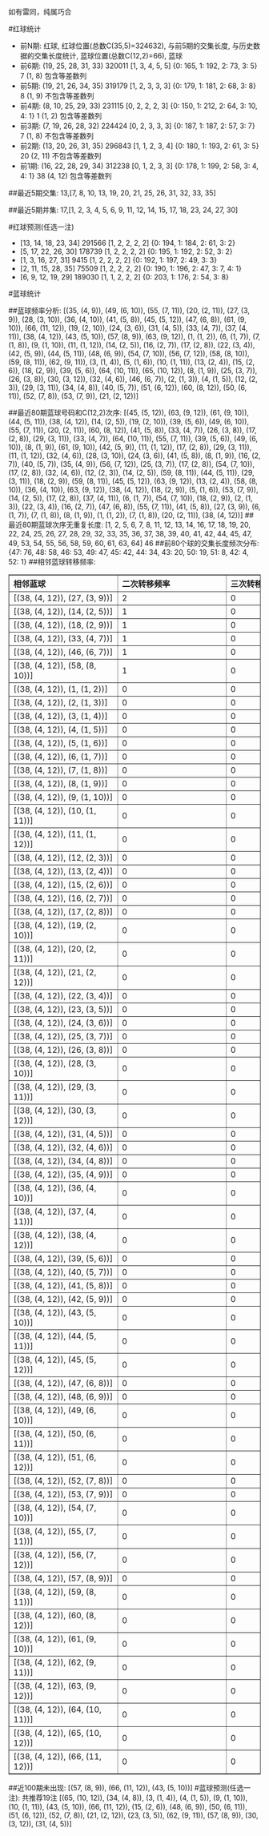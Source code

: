 <!-- 
.. title: 大乐透10041期(2010-04-12)数据分析报告
.. slug: dlott-10041-2010-04-12-report
.. date: 2010-04-13 08:00:00 UTC+08:00
.. tags: Lottery
.. link: 
.. description: 
.. type: text
-->

如有雷同，纯属巧合

<!-- TEASER_END-->

#红球统计

- 前N期: 红球, 红球位置(总数C(35,5)=324632), 与前5期的交集长度, 与历史数据的交集长度统计, 蓝球位置(总数C(12,2)=66), 蓝球
- 前6期: (19, 25, 28, 31, 33) 320011 [1, 3, 4, 5, 5] {0: 165, 1: 192, 2: 73, 3: 5} 7 (1, 8) 包含等差数列
- 前5期: (19, 21, 26, 34, 35) 319179 [1, 2, 3, 3, 3] {0: 179, 1: 181, 2: 68, 3: 8} 8 (1, 9) 不包含等差数列
- 前4期: (8, 10, 25, 29, 33) 231115 [0, 2, 2, 2, 3] {0: 150, 1: 212, 2: 64, 3: 10, 4: 1} 1 (1, 2) 包含等差数列
- 前3期: (7, 19, 26, 28, 32) 224424 [0, 2, 3, 3, 3] {0: 187, 1: 187, 2: 57, 3: 7} 7 (1, 8) 不包含等差数列
- 前2期: (13, 20, 26, 31, 35) 296843 [1, 1, 2, 3, 4] {0: 180, 1: 193, 2: 61, 3: 5} 20 (2, 11) 不包含等差数列
- 前1期: (16, 22, 28, 29, 34) 312238 [0, 1, 2, 3, 3] {0: 178, 1: 199, 2: 58, 3: 4, 4: 1} 38 (4, 12) 包含等差数列

##最近5期交集:
13,[7, 8, 10, 13, 19, 20, 21, 25, 26, 31, 32, 33, 35]

##最近5期并集:
17,[1, 2, 3, 4, 5, 6, 9, 11, 12, 14, 15, 17, 18, 23, 24, 27, 30]

#红球预测(任选一注)

- [13, 14, 18, 23, 34] 291566 [1, 2, 2, 2, 2] {0: 194, 1: 184, 2: 61, 3: 2}
- [5, 17, 22, 26, 30] 178739 [1, 2, 2, 2, 2] {0: 195, 1: 192, 2: 52, 3: 2}
- [1, 3, 16, 27, 31] 9415 [1, 2, 2, 2, 2] {0: 192, 1: 197, 2: 49, 3: 3}
- [2, 11, 15, 28, 35] 75509 [1, 2, 2, 2, 2] {0: 190, 1: 196, 2: 47, 3: 7, 4: 1}
- [6, 9, 12, 19, 29] 189030 [1, 1, 2, 2, 2] {0: 203, 1: 176, 2: 54, 3: 8}

#蓝球统计

##蓝球频率分析:
[(35, (4, 9)), (49, (6, 10)), (55, (7, 11)), (20, (2, 11)), (27, (3, 9)), (28, (3, 10)), (36, (4, 10)), (41, (5, 8)), (45, (5, 12)), (47, (6, 8)), (61, (9, 10)), (66, (11, 12)), (19, (2, 10)), (24, (3, 6)), (31, (4, 5)), (33, (4, 7)), (37, (4, 11)), (38, (4, 12)), (43, (5, 10)), (57, (8, 9)), (63, (9, 12)), (1, (1, 2)), (6, (1, 7)), (7, (1, 8)), (9, (1, 10)), (11, (1, 12)), (14, (2, 5)), (16, (2, 7)), (17, (2, 8)), (22, (3, 4)), (42, (5, 9)), (44, (5, 11)), (48, (6, 9)), (54, (7, 10)), (56, (7, 12)), (58, (8, 10)), (59, (8, 11)), (62, (9, 11)), (3, (1, 4)), (5, (1, 6)), (10, (1, 11)), (13, (2, 4)), (15, (2, 6)), (18, (2, 9)), (39, (5, 6)), (64, (10, 11)), (65, (10, 12)), (8, (1, 9)), (25, (3, 7)), (26, (3, 8)), (30, (3, 12)), (32, (4, 6)), (46, (6, 7)), (2, (1, 3)), (4, (1, 5)), (12, (2, 3)), (29, (3, 11)), (34, (4, 8)), (40, (5, 7)), (51, (6, 12)), (60, (8, 12)), (50, (6, 11)), (52, (7, 8)), (53, (7, 9)), (21, (2, 12))]

##最近80期蓝球号码和C(12,2)次序:
[(45, (5, 12)), (63, (9, 12)), (61, (9, 10)), (44, (5, 11)), (38, (4, 12)), (14, (2, 5)), (19, (2, 10)), (39, (5, 6)), (49, (6, 10)), (55, (7, 11)), (20, (2, 11)), (60, (8, 12)), (41, (5, 8)), (33, (4, 7)), (26, (3, 8)), (17, (2, 8)), (29, (3, 11)), (33, (4, 7)), (64, (10, 11)), (55, (7, 11)), (39, (5, 6)), (49, (6, 10)), (8, (1, 9)), (61, (9, 10)), (42, (5, 9)), (11, (1, 12)), (17, (2, 8)), (29, (3, 11)), (11, (1, 12)), (32, (4, 6)), (28, (3, 10)), (24, (3, 6)), (41, (5, 8)), (8, (1, 9)), (16, (2, 7)), (40, (5, 7)), (35, (4, 9)), (56, (7, 12)), (25, (3, 7)), (17, (2, 8)), (54, (7, 10)), (17, (2, 8)), (32, (4, 6)), (12, (2, 3)), (14, (2, 5)), (59, (8, 11)), (44, (5, 11)), (29, (3, 11)), (18, (2, 9)), (59, (8, 11)), (45, (5, 12)), (63, (9, 12)), (13, (2, 4)), (58, (8, 10)), (36, (4, 10)), (63, (9, 12)), (38, (4, 12)), (18, (2, 9)), (5, (1, 6)), (53, (7, 9)), (14, (2, 5)), (17, (2, 8)), (37, (4, 11)), (6, (1, 7)), (54, (7, 10)), (18, (2, 9)), (2, (1, 3)), (22, (3, 4)), (16, (2, 7)), (47, (6, 8)), (55, (7, 11)), (41, (5, 8)), (27, (3, 9)), (6, (1, 7)), (7, (1, 8)), (8, (1, 9)), (1, (1, 2)), (7, (1, 8)), (20, (2, 11)), (38, (4, 12))]
##最近80期蓝球次序无重复长度:
[1, 2, 5, 6, 7, 8, 11, 12, 13, 14, 16, 17, 18, 19, 20, 22, 24, 25, 26, 27, 28, 29, 32, 33, 35, 36, 37, 38, 39, 40, 41, 42, 44, 45, 47, 49, 53, 54, 55, 56, 58, 59, 60, 61, 63, 64] 46
##前80个球的交集长度频次分布:
{47: 76, 48: 58, 46: 53, 49: 47, 45: 42, 44: 34, 43: 20, 50: 19, 51: 8, 42: 4, 52: 1}
##相邻蓝球转移频率:
<table border="1" class="table table-striped dataframe">
  <thead>
    <tr style="text-align: left;">
      <th style="min-width: 200px;">相邻蓝球</th>
      <th style="min-width: 200px;">二次转移频率</th>
      <th style="min-width: 200px;">三次转移频率</th>
    </tr>
  </thead>
  <tbody>
    <tr>
      <td>   [(38, (4, 12)), (27, (3, 9))]</td>
      <td> 2</td>
      <td> 0</td>
    </tr>
    <tr>
      <td>   [(38, (4, 12)), (14, (2, 5))]</td>
      <td> 1</td>
      <td> 0</td>
    </tr>
    <tr>
      <td>   [(38, (4, 12)), (18, (2, 9))]</td>
      <td> 1</td>
      <td> 0</td>
    </tr>
    <tr>
      <td>   [(38, (4, 12)), (33, (4, 7))]</td>
      <td> 1</td>
      <td> 0</td>
    </tr>
    <tr>
      <td>   [(38, (4, 12)), (46, (6, 7))]</td>
      <td> 1</td>
      <td> 0</td>
    </tr>
    <tr>
      <td>  [(38, (4, 12)), (58, (8, 10))]</td>
      <td> 1</td>
      <td> 0</td>
    </tr>
    <tr>
      <td>    [(38, (4, 12)), (1, (1, 2))]</td>
      <td> 0</td>
      <td> 0</td>
    </tr>
    <tr>
      <td>    [(38, (4, 12)), (2, (1, 3))]</td>
      <td> 0</td>
      <td> 0</td>
    </tr>
    <tr>
      <td>    [(38, (4, 12)), (3, (1, 4))]</td>
      <td> 0</td>
      <td> 0</td>
    </tr>
    <tr>
      <td>    [(38, (4, 12)), (4, (1, 5))]</td>
      <td> 0</td>
      <td> 0</td>
    </tr>
    <tr>
      <td>    [(38, (4, 12)), (5, (1, 6))]</td>
      <td> 0</td>
      <td> 0</td>
    </tr>
    <tr>
      <td>    [(38, (4, 12)), (6, (1, 7))]</td>
      <td> 0</td>
      <td> 0</td>
    </tr>
    <tr>
      <td>    [(38, (4, 12)), (7, (1, 8))]</td>
      <td> 0</td>
      <td> 0</td>
    </tr>
    <tr>
      <td>    [(38, (4, 12)), (8, (1, 9))]</td>
      <td> 0</td>
      <td> 0</td>
    </tr>
    <tr>
      <td>   [(38, (4, 12)), (9, (1, 10))]</td>
      <td> 0</td>
      <td> 0</td>
    </tr>
    <tr>
      <td>  [(38, (4, 12)), (10, (1, 11))]</td>
      <td> 0</td>
      <td> 0</td>
    </tr>
    <tr>
      <td>  [(38, (4, 12)), (11, (1, 12))]</td>
      <td> 0</td>
      <td> 0</td>
    </tr>
    <tr>
      <td>   [(38, (4, 12)), (12, (2, 3))]</td>
      <td> 0</td>
      <td> 0</td>
    </tr>
    <tr>
      <td>   [(38, (4, 12)), (13, (2, 4))]</td>
      <td> 0</td>
      <td> 0</td>
    </tr>
    <tr>
      <td>   [(38, (4, 12)), (15, (2, 6))]</td>
      <td> 0</td>
      <td> 0</td>
    </tr>
    <tr>
      <td>   [(38, (4, 12)), (16, (2, 7))]</td>
      <td> 0</td>
      <td> 0</td>
    </tr>
    <tr>
      <td>   [(38, (4, 12)), (17, (2, 8))]</td>
      <td> 0</td>
      <td> 0</td>
    </tr>
    <tr>
      <td>  [(38, (4, 12)), (19, (2, 10))]</td>
      <td> 0</td>
      <td> 0</td>
    </tr>
    <tr>
      <td>  [(38, (4, 12)), (20, (2, 11))]</td>
      <td> 0</td>
      <td> 0</td>
    </tr>
    <tr>
      <td>  [(38, (4, 12)), (21, (2, 12))]</td>
      <td> 0</td>
      <td> 0</td>
    </tr>
    <tr>
      <td>   [(38, (4, 12)), (22, (3, 4))]</td>
      <td> 0</td>
      <td> 0</td>
    </tr>
    <tr>
      <td>   [(38, (4, 12)), (23, (3, 5))]</td>
      <td> 0</td>
      <td> 0</td>
    </tr>
    <tr>
      <td>   [(38, (4, 12)), (24, (3, 6))]</td>
      <td> 0</td>
      <td> 0</td>
    </tr>
    <tr>
      <td>   [(38, (4, 12)), (25, (3, 7))]</td>
      <td> 0</td>
      <td> 0</td>
    </tr>
    <tr>
      <td>   [(38, (4, 12)), (26, (3, 8))]</td>
      <td> 0</td>
      <td> 0</td>
    </tr>
    <tr>
      <td>  [(38, (4, 12)), (28, (3, 10))]</td>
      <td> 0</td>
      <td> 0</td>
    </tr>
    <tr>
      <td>  [(38, (4, 12)), (29, (3, 11))]</td>
      <td> 0</td>
      <td> 0</td>
    </tr>
    <tr>
      <td>  [(38, (4, 12)), (30, (3, 12))]</td>
      <td> 0</td>
      <td> 0</td>
    </tr>
    <tr>
      <td>   [(38, (4, 12)), (31, (4, 5))]</td>
      <td> 0</td>
      <td> 0</td>
    </tr>
    <tr>
      <td>   [(38, (4, 12)), (32, (4, 6))]</td>
      <td> 0</td>
      <td> 0</td>
    </tr>
    <tr>
      <td>   [(38, (4, 12)), (34, (4, 8))]</td>
      <td> 0</td>
      <td> 0</td>
    </tr>
    <tr>
      <td>   [(38, (4, 12)), (35, (4, 9))]</td>
      <td> 0</td>
      <td> 0</td>
    </tr>
    <tr>
      <td>  [(38, (4, 12)), (36, (4, 10))]</td>
      <td> 0</td>
      <td> 0</td>
    </tr>
    <tr>
      <td>  [(38, (4, 12)), (37, (4, 11))]</td>
      <td> 0</td>
      <td> 0</td>
    </tr>
    <tr>
      <td>  [(38, (4, 12)), (38, (4, 12))]</td>
      <td> 0</td>
      <td> 0</td>
    </tr>
    <tr>
      <td>   [(38, (4, 12)), (39, (5, 6))]</td>
      <td> 0</td>
      <td> 0</td>
    </tr>
    <tr>
      <td>   [(38, (4, 12)), (40, (5, 7))]</td>
      <td> 0</td>
      <td> 0</td>
    </tr>
    <tr>
      <td>   [(38, (4, 12)), (41, (5, 8))]</td>
      <td> 0</td>
      <td> 0</td>
    </tr>
    <tr>
      <td>   [(38, (4, 12)), (42, (5, 9))]</td>
      <td> 0</td>
      <td> 0</td>
    </tr>
    <tr>
      <td>  [(38, (4, 12)), (43, (5, 10))]</td>
      <td> 0</td>
      <td> 0</td>
    </tr>
    <tr>
      <td>  [(38, (4, 12)), (44, (5, 11))]</td>
      <td> 0</td>
      <td> 0</td>
    </tr>
    <tr>
      <td>  [(38, (4, 12)), (45, (5, 12))]</td>
      <td> 0</td>
      <td> 0</td>
    </tr>
    <tr>
      <td>   [(38, (4, 12)), (47, (6, 8))]</td>
      <td> 0</td>
      <td> 0</td>
    </tr>
    <tr>
      <td>   [(38, (4, 12)), (48, (6, 9))]</td>
      <td> 0</td>
      <td> 0</td>
    </tr>
    <tr>
      <td>  [(38, (4, 12)), (49, (6, 10))]</td>
      <td> 0</td>
      <td> 0</td>
    </tr>
    <tr>
      <td>  [(38, (4, 12)), (50, (6, 11))]</td>
      <td> 0</td>
      <td> 0</td>
    </tr>
    <tr>
      <td>  [(38, (4, 12)), (51, (6, 12))]</td>
      <td> 0</td>
      <td> 0</td>
    </tr>
    <tr>
      <td>   [(38, (4, 12)), (52, (7, 8))]</td>
      <td> 0</td>
      <td> 0</td>
    </tr>
    <tr>
      <td>   [(38, (4, 12)), (53, (7, 9))]</td>
      <td> 0</td>
      <td> 0</td>
    </tr>
    <tr>
      <td>  [(38, (4, 12)), (54, (7, 10))]</td>
      <td> 0</td>
      <td> 0</td>
    </tr>
    <tr>
      <td>  [(38, (4, 12)), (55, (7, 11))]</td>
      <td> 0</td>
      <td> 0</td>
    </tr>
    <tr>
      <td>  [(38, (4, 12)), (56, (7, 12))]</td>
      <td> 0</td>
      <td> 0</td>
    </tr>
    <tr>
      <td>   [(38, (4, 12)), (57, (8, 9))]</td>
      <td> 0</td>
      <td> 0</td>
    </tr>
    <tr>
      <td>  [(38, (4, 12)), (59, (8, 11))]</td>
      <td> 0</td>
      <td> 0</td>
    </tr>
    <tr>
      <td>  [(38, (4, 12)), (60, (8, 12))]</td>
      <td> 0</td>
      <td> 0</td>
    </tr>
    <tr>
      <td>  [(38, (4, 12)), (61, (9, 10))]</td>
      <td> 0</td>
      <td> 0</td>
    </tr>
    <tr>
      <td>  [(38, (4, 12)), (62, (9, 11))]</td>
      <td> 0</td>
      <td> 0</td>
    </tr>
    <tr>
      <td>  [(38, (4, 12)), (63, (9, 12))]</td>
      <td> 0</td>
      <td> 0</td>
    </tr>
    <tr>
      <td> [(38, (4, 12)), (64, (10, 11))]</td>
      <td> 0</td>
      <td> 0</td>
    </tr>
    <tr>
      <td> [(38, (4, 12)), (65, (10, 12))]</td>
      <td> 0</td>
      <td> 0</td>
    </tr>
    <tr>
      <td> [(38, (4, 12)), (66, (11, 12))]</td>
      <td> 0</td>
      <td> 0</td>
    </tr>
  </tbody>
</table>
##近100期未出现:
[(57, (8, 9)), (66, (11, 12)), (43, (5, 10))]
#蓝球预测(任选一注):
共推荐19注
[(65, (10, 12)), (34, (4, 8)), (3, (1, 4)), (4, (1, 5)), (9, (1, 10)), (10, (1, 11)), (43, (5, 10)), (66, (11, 12)), (15, (2, 6)), (48, (6, 9)), (50, (6, 11)), (51, (6, 12)), (52, (7, 8)), (21, (2, 12)), (23, (3, 5)), (62, (9, 11)), (57, (8, 9)), (30, (3, 12)), (31, (4, 5))]

